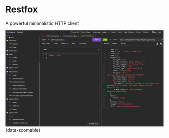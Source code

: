 # Restfox

A powerful minimalistic HTTP client

![Image](./images/Screenshot_2023_10_06_22_02_14.png){data-zoomable}
